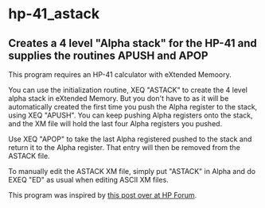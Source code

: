# hp-41_astack

## Creates a 4 level "Alpha stack" for the HP-41 and supplies the routines APUSH and APOP

This program requires an HP-41 calculator with eXtended Memoory.

You can use the initialization routine, XEQ "ASTACK" to create the 4 level alpha stack in eXtended Memory. But you don't have to as it will be automatically created the first time you push the Alpha register to the stack, using XEQ "APUSH". You can keep pushing Alpha registers onto the stack, and the XM file will hold the last four Alpha registers you pushed.

Use XEQ "APOP" to take the last Alpha registered pushed to the stack and return it to the Alpha register. That entry will then be removed from the ASTACK file.

To manually edit the ASTACK XM file, simply put "ASTACK" in Alpha and do EXEQ "ED" as usual when editing ASCII XM files.

This program was inspired by [this post over at HP Forum](http://www.hpmuseum.org/forum/thread-12050.html?highlight=ASTACK).
